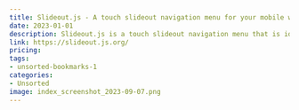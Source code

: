 ```yaml
---
title: Slideout.js - A touch slideout navigation menu for your mobile web apps.
date: 2023-01-01
description: Slideout.js is a touch slideout navigation menu that is ideal for mobile web apps. Learn more about it on the website.
link: https://slideout.js.org/
pricing: 
tags: 
- unsorted-bookmarks-1 
categories: 
- Unsorted 
image: index_screenshot_2023-09-07.png
---
```

